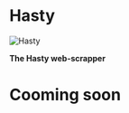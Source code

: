 # Hasty
![Hasty](https://github.com/DrMixxer/Hasty/assets/89403966/097ab816-c258-46f3-9175-e242f164346b)

**The Hasty web-scrapper**


# Cooming soon
